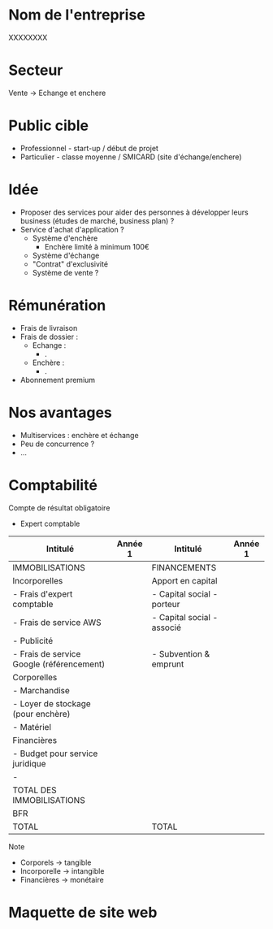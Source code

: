 # Nom de l'entreprise
XXXXXXXX
# Secteur

Vente -> Echange et enchere

# Public cible

- Professionnel - start-up / début de projet
- Particulier - classe moyenne / SMICARD (site d'échange/enchere)
# Idée

- Proposer des services pour aider des personnes à développer leurs business (études de marché, business plan) ?
- Service d'achat d'application ?
	- Système d'enchère
		- Enchère limité à minimum 100€
	- Système d'échange
	- "Contrat" d'exclusivité
	- Système de vente ?
# Rémunération

- Frais de livraison 
- Frais de dossier :
	- Echange :
		- .
	- Enchère :
		- .
- Abonnement premium

# Nos avantages

- Multiservices : enchère et échange
- Peu de concurrence ?
- ...

# Comptabilité
Compte de résultat obligatoire
- Expert comptable

| Intitulé                                  | Année 1 | Intitulé                   | Année 1 |
| ----------------------------------------- | ------- | -------------------------- | ------- |
| IMMOBILISATIONS                           |         | FINANCEMENTS               |         |
| Incorporelles                             |         | Apport en capital          |         |
| - Frais d'expert comptable                |         | - Capital social - porteur |         |
| - Frais de service AWS                    |         | - Capital social - associé |         |
| - Publicité                               |         |                            |         |
| - Frais de service Google (référencement) |         | - Subvention & emprunt     |         |
| Corporelles                               |         |                            |         |
| - Marchandise                             |         |                            |         |
| - Loyer de stockage (pour enchère)        |         |                            |         |
| - Matériel                                |         |                            |         |
| Financières                               |         |                            |         |
| - Budget pour service juridique           |         |                            |         |
| -                                         |         |                            |         |
| TOTAL DES IMMOBILISATIONS                 |         |                            |         |
| BFR                                       |         |                            |         |
| TOTAL                                     |         | TOTAL                      |         |

> [!note] 
> - Corporels -> tangible
> - Incorporelle -> intangible
> - Financières -> monétaire

# Maquette de site web

